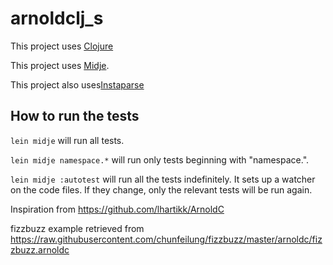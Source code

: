 # arnoldclj_s
This project uses [Clojure](https://clojure.org/)

This project uses [Midje](https://github.com/marick/Midje/).

This project also uses[Instaparse](https://github.com/Engelberg/instaparse)

## How to run the tests

`lein midje` will run all tests.

`lein midje namespace.*` will run only tests beginning with "namespace.".

`lein midje :autotest` will run all the tests indefinitely. It sets up a
watcher on the code files. If they change, only the relevant tests will be
run again.


Inspiration from https://github.com/lhartikk/ArnoldC





fizzbuzz example retrieved from 
https://raw.githubusercontent.com/chunfeilung/fizzbuzz/master/arnoldc/fizzbuzz.arnoldc

